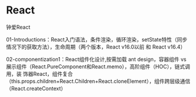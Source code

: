 # React
钟爱React

01-Introductions：React入门语法，条件渲染，循环渲染，setState特性（同步情况下的获取方法），生命周期（两个版本，React v16.0以前 和 React v16.4）

02-componentization1：React组件化设计,按需加载 ant design，容器组件 vs 展示组件（React.PureComponent和React.memo），高阶组件（HOC），链式调用，装     饰器React，组件复合（this.props.children+React.Children+React.cloneElement），组件跨层级通信（React.createContext）
